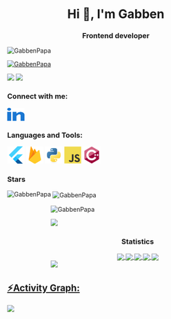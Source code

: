 <h1 align="center">Hi 👋, I'm Gabben</h1>
<h3 align="center">Frontend developer</h3>
<p align="left"> <img src="https://komarev.com/ghpvc/?username=GabbenPapa&label=Profile%20views&color=0e75b6&style=flat" alt="GabbenPapa" /> </p>

<p align="left"> <a href="https://github.com/ryo-ma/github-profile-trophy"><img src="https://github-profile-trophy.vercel.app/?username=GabbenPapa&theme=" alt="GabbenPapa" /></a> </p>

<div> <a href="https://www.linkedin.com/in/gabor-bozzay" target="_blank"><img src="https://img.shields.io/badge/LinkedIn-0077B5?style=for-the-badge&logo=linkedin&logoColor=white" target="_blank"></a>
<a href="https://github.com/GabbenPapa" target="_blank"><img src="https://img.shields.io/badge/GitHub-100000?style=for-the-badge&logo=github&logoColor=white" target="_blank"></a>
</div><h3 align="left">Connect with me:</h3>
<p align="left">
<a href="https://linkedin.com/in/gabor-bozzay" target="blank"><img align="center" src="https://raw.githubusercontent.com/teamedwardforever/Readme-Generator/71f25dd8b98329b168142a6b782a107b75eab178/svg/Social/linked-in-alt.svg" alt="gabor-bozzay" height="30" width="40" /></a></p>

<h3 align="left">Languages and Tools:</h3>
<p align="left">
<img src="https://raw.githubusercontent.com/teamedwardforever/Readme-Generator/71f25dd8b98329b168142a6b782a107b75eab178/svg/Skills/Mobile/flutterio-icon.svg" alt="Flutter" width="40" height="40"/>
<img src="https://raw.githubusercontent.com/teamedwardforever/Readme-Generator/71f25dd8b98329b168142a6b782a107b75eab178/svg/Skills/BackendService/firebase-icon.svg" alt="Firebase" width="40" height="40"/>
<img src="https://raw.githubusercontent.com/teamedwardforever/Readme-Generator/71f25dd8b98329b168142a6b782a107b75eab178/svg/Skills/Languages/python-original.svg" alt="Python" width="40" height="40"/>
<img src="https://raw.githubusercontent.com/teamedwardforever/Readme-Generator/71f25dd8b98329b168142a6b782a107b75eab178/svg/Skills/Languages/javascript-original.svg" alt="Javascript" width="40" height="40"/>
<img src="https://raw.githubusercontent.com/teamedwardforever/Readme-Generator/71f25dd8b98329b168142a6b782a107b75eab178/svg/Skills/Languages/cplusplus-original.svg" alt="CPP" width="40" height="40"/>
</p>

<h3 align="left">Stars</h3>
<img align="left" height="180em" src="https://github-readme-stats.vercel.app/api/top-langs/?username=GabbenPapa&layout=compact&theme=" alt=GabbenPapa />

<p>&nbsp;<img align="center" height="180em" src="https://github-readme-stats.vercel.app/api?username=GabbenPapa&show_icons=true&locale=en&theme=" alt="GabbenPapa" /></p>

<p><img align="center" height="180em" src="https://github-readme-streak-stats.herokuapp.com/?user=GabbenPapa&theme=" alt="GabbenPapa" /></p>

<img src="https://user-images.githubusercontent.com/73097560/115834477-dbab4500-a447-11eb-908a-139a6edaec5c.gif"><h3 align="center">Statistics</h3>
<div align="center">
<a href="https://github.com/GabbenPapa">
<img align="center" src="http://github-profile-summary-cards.vercel.app/api/cards/stats?username=GabbenPapa&theme=2077" height="180em" />
<img align="center" src="http://github-profile-summary-cards.vercel.app/api/cards/most-commit-language?username=GabbenPapa&theme=2077" height="180em" />
<img align="center" src="http://github-profile-summary-cards.vercel.app/api/cards/repos-per-language?username=GabbenPapa&theme=2077" height="180em" />
<img align="center" src="http://github-profile-summary-cards.vercel.app/api/cards/productive-time?username=GabbenPapa&theme=2077" height="180em" />
<img align="center" src="http://github-profile-summary-cards.vercel.app/api/cards/profile-details?username=GabbenPapa&theme=2077" height="180em" />
</div>
<img src="https://user-images.githubusercontent.com/73097560/115834477-dbab4500-a447-11eb-908a-139a6edaec5c.gif"><h2 align="left">⚡Activity Graph:</h2>
<img align="center" src="https://github-readme-activity-graph.vercel.app/graph?username=GabbenPapa&theme=default"/>
